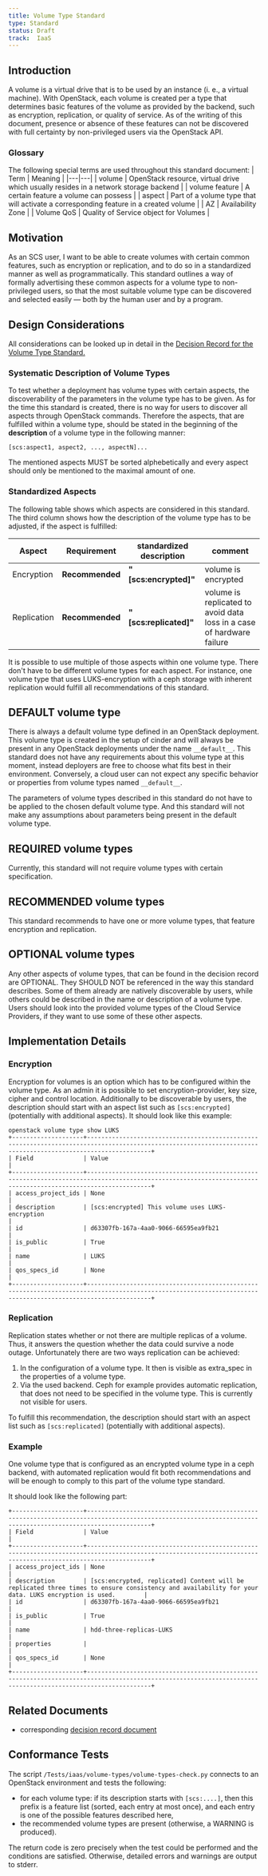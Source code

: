 ```yaml
---
title: Volume Type Standard
type: Standard
status: Draft
track:  IaaS
---
```


## Introduction

A volume is a virtual drive that is to be used by an instance (i. e., a virtual machine). With OpenStack,
each volume is created per a type that determines basic features of the volume as provided by the backend,
such as encryption, replication, or quality of service. As of the writing of this document, presence or absence of these
features can not be discovered with full certainty by non-privileged users via the OpenStack API.

### Glossary

The following special terms are used throughout this standard document:
| Term | Meaning |
|---|---|
| volume | OpenStack resource, virtual drive which usually resides in a network storage backend |
| volume feature | A certain feature a volume can possess |
| aspect | Part of a volume type that will activate a corresponding feature in a created volume |
| AZ | Availability Zone |
| Volume QoS | Quality of Service object for Volumes |

## Motivation

As an SCS user, I want to be able to create volumes with certain common features, such as encryption or
replication, and to do so in a standardized manner as well as programmatically.
This standard outlines a way of formally advertising these common aspects for a volume type to
non-privileged users, so that the most suitable volume type can be discovered and selected easily — both by
the human user and by a program.

## Design Considerations

All considerations can be looked up in detail in the [Decision Record for the Volume Type Standard.](https://github.com/SovereignCloudStack/standards/blob/main/Standards/scs-0111-v1-volume-type-decisions.md)

### Systematic Description of Volume Types

To test whether a deployment has volume types with certain aspects, the discoverability of the parameters in the volume type has to be given. As for the time this standard is created, there is no way for users to discover all aspects through OpenStack commands. Therefore the aspects, that are fulfilled within a volume type, should be stated in the beginning of the **description** of a volume type in the following manner:

`[scs:aspect1, aspect2, ..., aspectN]...`

The mentioned aspects MUST be sorted alphebetically and every aspect should only be mentioned to the maximal amount of one.

### Standardized Aspects

The following table shows which aspects are considered in this standard. The third column shows how the description of the volume type has to be adjusted, if the aspect is fulfilled:

| Aspect | Requirement | standardized description | comment |
| ---- | ---- | ------ | ------ |
| Encryption | **Recommended** | **"[scs:encrypted]"** | volume is encrypted |
| Replication | **Recommended** | **"[scs:replicated]"** | volume is replicated to avoid data loss in a case of hardware failure |

It is possible to use multiple of those aspects within one volume type. There don't have to be different volume types for each aspect.
For instance, one volume type that uses LUKS-encryption with a ceph storage with inherent replication would fulfill all recommendations of this standard.

## DEFAULT volume type

There is always a default volume type defined in an OpenStack deployment. This volume type is created in the setup of cinder and will always be present in any OpenStack deployments under the name `__default__`. This standard does not have any requirements about this volume type at this moment, instead deployers are free to choose what fits best in their environment. Conversely, a cloud user can not expect any specific behavior or properties from volume types named `__default__`.

The parameters of volume types described in this standard do not have to be applied to the chosen default volume type. And this standard will not make any assumptions about parameters being present in the default volume type.

## REQUIRED volume types

Currently, this standard will not require volume types with certain specification.

## RECOMMENDED volume types

This standard recommends to have one or more volume types, that feature encryption and replication.

## OPTIONAL volume types

Any other aspects of volume types, that can be found in the decision record are OPTIONAL. They SHOULD NOT be referenced in the way this standard describes. Some of them already are natively discoverable by users, while others could be described in the name or description of a volume type. Users should look into the provided volume types of the Cloud Service Providers, if they want to use some of these other aspects.

## Implementation Details

### Encryption

Encryption for volumes is an option which has to be configured within the volume type. As an admin it is possible to set encryption-provider, key size, cipher and control location. Additionally to be discoverable by users, the description should start with an aspect list such as `[scs:encrypted]` (potentially with additional aspects). It should look like this example:

```text
openstack volume type show LUKS
+--------------------+--------------------------------------------------------------------------------------------------------------------------------------------------------------+
| Field              | Value                                                                                                                                                        |
+--------------------+--------------------------------------------------------------------------------------------------------------------------------------------------------------+
| access_project_ids | None                                                                                                                                                         |
| description        | [scs:encrypted] This volume uses LUKS-encryption                                                                                                             |
| id                 | d63307fb-167a-4aa0-9066-66595ea9fb21                                                                                                                         |
| is_public          | True                                                                                                                                                         |
| name               | LUKS                                                                                                                                                         |
| qos_specs_id       | None                                                                                                                                                         |
+--------------------+--------------------------------------------------------------------------------------------------------------------------------------------------------------+
```

### Replication

Replication states whether or not there are multiple replicas of a volume. Thus, it answers the question whether the data could survive a node outage. Unfortunately there are two ways replication can be achieved:

1. In the configuration of a volume type. It then is visible as extra_spec in the properties of a volume type.
2. Via the used backend. Ceph for example provides automatic replication, that does not need to be specified in the volume type. This is currently not visible for users.

To fulfill this recommendation, the description should start with an aspect list such as `[scs:replicated]` (potentially with additional aspects).

### Example

One volume type that is configured as an encrypted volume type in a ceph backend, with automated replication would fit both recommendations and will be enough to comply to this part of the volume type standard.

It should look like the following part:

```text
+--------------------+--------------------------------------------------------------------------------------------------------------------------------------------------------------+
| Field              | Value                                                                                                                                                        |
+--------------------+--------------------------------------------------------------------------------------------------------------------------------------------------------------+
| access_project_ids | None                                                                                                                                                         |
| description        | [scs:encrypted, replicated] Content will be replicated three times to ensure consistency and availability for your data. LUKS encryption is used.        |
| id                 | d63307fb-167a-4aa0-9066-66595ea9fb21                                                                                                                         |
| is_public          | True                                                                                                                                                         |
| name               | hdd-three-replicas-LUKS                                                                                                                                      |
| properties         |                                                                                                                                                              |
| qos_specs_id       | None                                                                                                                                                         |
+--------------------+--------------------------------------------------------------------------------------------------------------------------------------------------------------+
```

## Related Documents

- corresponding [decision record document](https://github.com/SovereignCloudStack/standards/blob/main/Standards/scs-0111-v1-volume-type-decisions.md)

## Conformance Tests

The script `/Tests/iaas/volume-types/volume-types-check.py` connects to an OpenStack environment and tests
the following:

- for each volume type: if its description starts with `[scs:....]`, then this prefix is a feature list
  (sorted, each entry at most once), and each entry is one of the possible features described here,
- the recommended volume types are present (otherwise, a WARNING is produced).

The return code is zero precisely when the test could be performed and the conditions are satisfied.
Otherwise, detailed errors and warnings are output to stderr.
